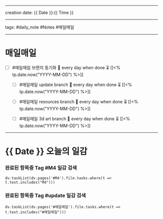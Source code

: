 
-------

creation date: {{ Date }}:{{ Time }}

--------

tags: #daily_note  #Notes #매일매일

---  
# 매일매일 
- [ ] #매일매일 브랜치 동기화 🔁 every day when done ⏳ [[<% tp.date.now("YYYY-MM-DD") %>]] 
	- [ ] #매일매일 update branch  🔁 every day when done ⏳ [[<% tp.date.now("YYYY-MM-DD") %>]]
	- [ ] #매일매일 resources branch  🔁 every day when done ⏳ [[<% tp.date.now("YYYY-MM-DD") %>]]
	- [ ] #매일매일 3d art branch  🔁 every day when done ⏳ [[<% tp.date.now("YYYY-MM-DD") %>]]


--------
# {{ Date }} 오늘의 일감
### 완료된 항목중 Tag #M4  일감 검색
```dataviewjs 
dv.taskList(dv.pages('#M4').file.tasks.where(t => t.text.includes("M4"))) 
```


### 완료된 항목중 Tag #update  일감 검색
```dataviewjs 
dv.taskList(dv.pages('#매일매일').file.tasks.where(t => t.text.includes("#매일매일"))) 
```



